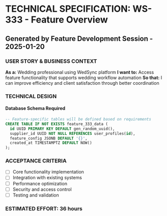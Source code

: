 # TECHNICAL SPECIFICATION: WS-333 - Feature Overview
## Generated by Feature Development Session - 2025-01-20

### USER STORY & BUSINESS CONTEXT
**As a:** Wedding professional using WedSync platform
**I want to:** Access feature functionality that supports wedding workflow automation
**So that:** I can improve efficiency and client satisfaction through better coordination

### TECHNICAL DESIGN
#### Database Schema Required
```sql
-- Feature-specific tables will be defined based on requirements
CREATE TABLE IF NOT EXISTS feature_333_data (
  id UUID PRIMARY KEY DEFAULT gen_random_uuid(),
  supplier_id UUID NOT NULL REFERENCES user_profiles(id),
  feature_config JSONB DEFAULT '{}',
  created_at TIMESTAMPTZ DEFAULT NOW()
);
```

### ACCEPTANCE CRITERIA
- [ ] Core functionality implementation
- [ ] Integration with existing systems
- [ ] Performance optimization
- [ ] Security and access control
- [ ] Testing and validation

### ESTIMATED EFFORT: 36 hours
